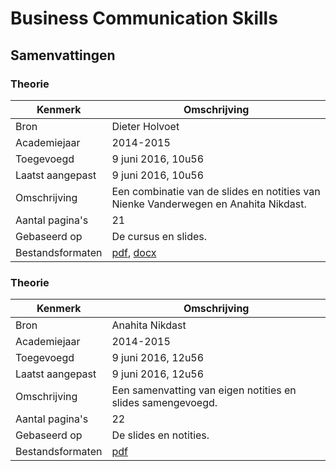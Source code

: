 # Business Communication Skills

## Samenvattingen

### Theorie
| Kenmerk           | Omschrijving                                                                                                        	|
|------------------	|---------------------------------------------------------------------------------------------------------------------	|
| Bron              | Dieter Holvoet                                                                                                       	|
| Academiejaar      | 2014-2015                                                                                                            	|
| Toegevoegd       	| 9 juni 2016, 10u56                                                                                                   	|
| Laatst aangepast 	| 9 juni 2016, 10u56                                                                                                  	|
| Omschrijving     	| Een combinatie van de slides en notities van Nienke Vanderwegen en Anahita Nikdast.                                   |
| Aantal pagina's  	| 21                                                                                                                   	|
| Gebaseerd op     	| De cursus en slides.                                                                                                 	|
| Bestandsformaten 	| [pdf](DieterHolvoet-2014-2015-VolledigeSamenvatting.pdf), [docx](DieterHolvoet-2014-2015-VolledigeSamenvatting.docx) 	|

### Theorie
| Kenmerk           | Omschrijving                                                                                                        	|
|------------------	|---------------------------------------------------------------------------------------------------------------------	|
| Bron              | Anahita Nikdast                                                                                                      	|
| Academiejaar      | 2014-2015                                                                                                            	|
| Toegevoegd       	| 9 juni 2016, 12u56                                                                                                   	|
| Laatst aangepast 	| 9 juni 2016, 12u56                                                                                                  	|
| Omschrijving     	| Een samenvatting van eigen notities en slides samengevoegd.                                                           |
| Aantal pagina's  	| 22                                                                                                                   	|
| Gebaseerd op     	| De slides en notities.                                                                                               	|
| Bestandsformaten 	| [pdf](AnahitaNikdast-2015-2015-VolledigeSamenvatting.pdf)                                                           	|
